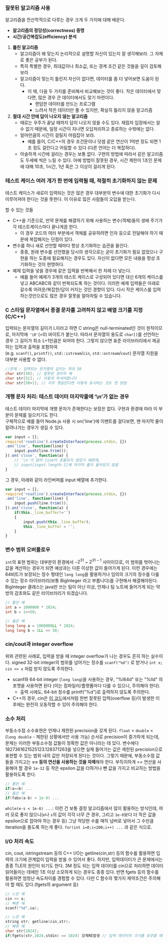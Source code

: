 ### 잘못된 알고리즘 사용
알고리즘을 전산학적으로 다루는 경우 크게 두 가지에 대해 배운다.
- **알고리즘의 정당성(correctness) 증명**
- **시간/공간복잡도(efficiency) 분석**

1. **틀린 알고리즘**
	- 알고리즘이 왜 맞는지 논리적으로 설명할 자신이 있는지 잘 생각해보라. 그 자체로 좋은 공부가 된다.
	- 특히 특별한 경우, 최대값이나 최소값, 또는 경계 조건 같은 것들을 깊이 검토해보라
	- 알고리즘이 맞는지 틀린지 자신이 없다면, 데이터를 좀 더 넣어보면 도움이 된다.
		- 이 때, 다음 두 가지를 준비해서 비교해보는 것이 좋다. 작은 데이터에서 맞다면, 많은 경우 큰 데이터에서도 맞기 마련이다.
			- 랜덤한 데이터를 만드는 프로그램
			- 느려서 작은 데이터만 풀 수 있지만, 확실히 틀리지 않을 알고리즘
2. **절대 시간 안에 답이 나오지 않는 알고리즘**
	- 때로는 우주가 끝날 때까지 답이 나오지 않을 수도 있다. 채점자 입장에서는 알 수 없기 때문에, 일정 시간이 지나면 오답처리하고 종료하는 수밖에는 없다.
	- 얼마만큼의 시간이 걸릴지 어림잡아 보라.
		- 예를 들어, C/C++의 경우 조건문이나 덧셈 같은 연산이 1억번 정도 되면 1초 정도 걸린다고 어림할 수 있다 (다른 언어는 더 복잡하다).
	- 아슬하게 시간에 걸리는 경우는 보통 없다. 구현의 방법에 따라서 같은 알고리즘도 두세배 씩은 느릴 수 있다. 아예 방법이 잘못된 경우, 시간 제한이 1초인 문제에 대해 10초, 1시간, 1년 혹은 그 이상이 걸리게 된다.

### 테스트 케이스 여러 개가 한 번에 입력될 때, 적절히 초기화하지 않는 문제
테스트 케이스가 새로이 입력되는 것은 많은 경우 대부분의 변수에 대한 초기화가 다시 이루어져야 한다는 것을 뜻한다. 이 이유로 많은 사람들이 오답을 받는다.

할 수 있는 것들
- C++을 기준으로, 만약 문제를 해결하기 위해 사용하는 변수(객체)들의 생애 주기가 각 테스트케이스마다 끝나게끔 한다.
	- 이 경우 코드의 여러 부분에서 객체를 공유하려면 인자 등으로 전달해야 하기 때문에 복잡해지는 단점이 있다.
- 변수를 하나 새로 선언할 때마다 항상 초기화하는 습관을 들인다.
	- 종종, 원래 변수를 선언했을 당시의 생각으로는 굳이 초기화가 필요 없었으나 구현을 하는 도중에 필요해지는 경우도 있다. 자신이 없다면 모든 내용을 항상 초기화하는 것이 현명하다.
- 예제 입력을 넣을 경우에 같은 입력을 반복해서 한 차례 더 넣는다.
	- 예를 들어 예제가 3개의 테스트 케이스로 구성되어 있다면 대신 6개의 케이스를 넣고 ABCABC와 같이 반복되도록 하는 것이다. 이러한 예제 입력들은 아래로 갈수록 어려운/복잡한/답이 커지는 것인 경향이 있다. 다시 작은 케이스를 입력하는것만으로도 많은 경우 잘못을 알아차릴 수 있습니다.

### C 스타일 문자열에서 종결 문자를 고려하지 않고 배열 크기를 지정 (C/C++)
입력되는 문자열의 길이가 L이라고 하면 C string은 null-terminated인 것이 원칙이므로, 마지막에 `'\0'`(=0) 바이트가 붙는다.
따라서 문자열의 용도로 `char[]`를 선언하는 경우 그 길이가 최소 L+1만큼은 되어야 한다. 그렇지 않으면 표준 라이브러리에서 제공하는 입력과 출력을 포함하여(e.g. `scanf()`, `printf()`, `std::istream`/`cin`, `std::ostream`/`cout`) 문자열 지원을 대부분 사용할 수 없다.
```cpp
//문제 : 입력되는 문자열의 길이는 최대 50
char str[50]; // 잘못된 경우의 예
char str[51]; // 이렇게 하셔야합니다
char str[50+1]; // 자주 헷갈린다면 이렇게 표시하는 것도 한 방법
```

### 개행 문자 처리: 테스트 데이터 마지막줄에 '\n'가 없는 경우
테스트 데이터 마지막에 개행 문자가 존재한다는 보장은 없다. 구현과 환경에 따라 이 부분이 문제를 일으키기도 한다.  
구체적으로 예를 들어 Node.js 사용 시 on('line')에 이벤트를 걸다보면, 맨 마지막 줄이 잘려나가는 경우가 생길 수 있다.
```js
var input = [];
require('readline').createInterface(process.stdin, {})
.on('line', function(line) {
    input.push(line.trim());
}).on('close', function(a) {
    // '\n'가 없어 line이 호출되지 않았기 때문에,
    // input[input.length-1]에 마지막 줄이 들어있지 않음
}
```

그 경우, 아래와 같이 라인버퍼를 input 배열에 추가한다.
```js
var input = [];
require('readline').createInterface(process.stdin, {})
.on('line', function(line) {
    input.push(line.trim());
}).on('close', function(a) {
    if(this._line_buffer!='')
    {
        input.push(this._line_buffer);
        this._line_buffer = '';
    }
}
```

### 변수 범위 오버플로우
`int`의 표현 범위는 대부분의 환경에서 $-2^{31}$ ~ $2^{31-1}$ 사이이므로, 이 범위를 벗어나는 값을 계산하는 경우가 되면 예상과는 다른 이상한 값이 들어가게 된다.
이런 경우에는 64비트가 보장되는 정수 형태인 `long long`을 활용하거나 임의의 크기의 정수를 다룰 수 있는 정수 라이브러리(보통 BigInteger 라고 부릅니다)를 구현해서 해결해야된다.
BigInteger 클래스는 java만 쓰는 팀이 아닌 이상, 언제나 팀 노트에 들어가게 되는 약방의 감초와도 같은 라이브러리가 되겠습니다.
```cpp
// 틀린 예
int a = 1000000 * 1024; 
int b = 1<<50; 

// 옳은 예
long long a = 1000000LL * 1024;
long long b = 1LL << 50;
```

### cin/cout과 integer overflow
위와 관련된 사례로, 입력을 받을 때 integer overflow가 나는 경우도 흔히 하는 실수이다.
signed 32-bit integer의 범위를 넘어가는 정수를 `scanf("%d")` 로 받거나 `int x; cin >> x` 처럼 받지 않도록 주의한다.

- scanf와 64-bit integer (`long long`)을 사용하는 경우, "%I64d" 또는 "%lld" 의 포맷을 사용하면 된다 (이는 컴파일러/플랫폼마다 다를 수 있으니, 주의해야 한다).
	- 출력 시에도, 64-bit 정수를 printf("%d")로 출력하지 않도록 주의한다.
- C++의 경우, cin은 [이 코드](http://ideone.com/WQfpSn)에서처럼 한번 잘못된 입력(overflow 등)이 발생한 이후에는 완전히 오동작할 수 있어 주의해야 한다.

### 소수 처리
부동소수점 소수표현은 언제나 제한된 precision을 갖게 된다.
`float` < `double` < (`long double` - 제한된 상황에서만 사용 가능) 순서로 precision이 증가하게 되는데, 문제는 이러한 부동소수점 값들이 정확한 값은 아니라는 데 있다. 변수에다 1827361621525123.128371263을 넣으면 실제 들어가는 값은 제한된 precision으로 표현할 수 있는 범위 내의 값만 저장되게 된다는 것이다.
그렇기 때문에, 부동소수점 값들을 가지고는 **== 등의 연산을 사용하는 것을 자제**해야 한다. 부득이하게 == 연산을 사용해야 할 경우 `1e-12` 등 작은 epsilon 값을 더하거나 뺀 값을 가지고 비교하는 방법을 활용하도록 한다.
```cpp
// 틀린 예
if(a==b) ... 
// 옳은 예
if(fabs(a-b) < 1e-9) ...
```
`while(e-s < 1e-6) ...`: 이런 건 보통 결정 알고리즘에서 많이 활용하는 방식인데, 여러 모로 좋지 않으니(`e`나 `s`의 값이 각각 너무 큰 경우, 그리고 `1e-6`보다 더 작은 값을 epsilon으로 잡아야 하는 경우 등) 그냥 적당한 수를 매직 넘버로 넣어서 그 수만큼 iteration을 돌도록 하는게 좋다. `for(int i=0;i<200;i++) ...` 과 같은 식으로.

### I/O 처리 속도
cin, cout, istringstream 등의 C++ I/O는 getline(cin,str) 등의 함수를 활용하면 입력의 크기에 관계없이 입력을 받을 수 있어서 좋다. 하지만, 입력데이터가 큰 문제에서는 종종 TLE의 원인이 되기도 한다. 3M 정도 되는 입력 데이터를 cin으로 처리하면 데이터 읽어들이는 데에만 1초 이상 소모하게 되는 경우도 종종 있다.
반면 fgets 등의 함수를 활용하면 엄청난 속도차이를 경험할 수 있다. 다만 C 함수의 몇가지 제약조건은 주의해야 할 때도 있다.(fgets의 argument 등)
```cpp
// 느린 예
cin >> a; 
// 빠른 예
scanf("%d",&a);

// 느린 예 
string str; getline(cin,str); 
// 빠른 예
char str[1024]; 
if(fgets(str,1024,stdin) == 1024) 강제RE발생 // 입력 데이터의 크기를 유추할 때 사용
```
